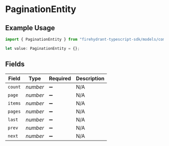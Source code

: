 # PaginationEntity

## Example Usage

```typescript
import { PaginationEntity } from "firehydrant-typescript-sdk/models/components";

let value: PaginationEntity = {};
```

## Fields

| Field              | Type               | Required           | Description        |
| ------------------ | ------------------ | ------------------ | ------------------ |
| `count`            | *number*           | :heavy_minus_sign: | N/A                |
| `page`             | *number*           | :heavy_minus_sign: | N/A                |
| `items`            | *number*           | :heavy_minus_sign: | N/A                |
| `pages`            | *number*           | :heavy_minus_sign: | N/A                |
| `last`             | *number*           | :heavy_minus_sign: | N/A                |
| `prev`             | *number*           | :heavy_minus_sign: | N/A                |
| `next`             | *number*           | :heavy_minus_sign: | N/A                |